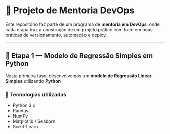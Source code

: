 # 📘 Projeto de Mentoria DevOps  

Este repositório faz parte de um programa de **mentoria em DevOps**, onde cada etapa traz a construção de um projeto prático com foco em boas práticas de versionamento, automação e deploy.  

---

## 🔹 Etapa 1 — Modelo de Regressão Simples em Python  
Nesta primeira fase, desenvolvemos um **modelo de Regressão Linear Simples** utilizando **Python**

### 📂 Tecnologias utilizadas  
- Python 3.x  
- Pandas  
- NumPy  
- Matplotlib / Seaborn  
- Scikit-Learn  